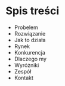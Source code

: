 # Spis treści

* Probelem
* Rozwiązanie
* Jak to działa
* Rynek
* Konkurencja
* Dlaczego my
* Wyróżniki
* Zespół
* Kontakt
